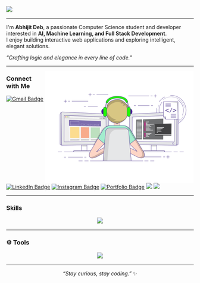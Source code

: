 <!-- Header -->
<img src="https://capsule-render.vercel.app/api?type=waving&color=0:3a8296,100:091519&height=150&text=Hi,%20I'm%20Abhijit%20Deb&fontSize=50&fontColor=61DAFB&fontAlignY=45&animation=twinkling&desc=Software%20Engineer%20|%20Problem%20Solver%20|%20AI%20Enthusiast&descSize=27&descAlignY=85&section=header" />

---

I'm **Abhijit Deb**, a passionate Computer Science student and developer interested in **AI, Machine Learning, and Full Stack Development**.  
I enjoy building interactive web applications and exploring intelligent, elegant solutions.

 *“Crafting logic and elegance in every line of code.”*

---

<img align="right" alt="Coding" width="400" src="https://raw.githubusercontent.com/devSouvik/devSouvik/master/gif3.gif">

###  Connect with Me

[![Gmail Badge](https://img.shields.io/badge/-abhijitdeb063@gmail.com-dc2626?style=flat&logo=gmail&logoColor=white)](mailto:abhijitdeb063@gmail.com)
[![LinkedIn Badge](https://img.shields.io/badge/-Abhijit%20Deb-0077B5?style=flat&logo=linkedin&logoColor=white)](https://www.linkedin.com/in/abhi-deb)
[![Instagram Badge](https://img.shields.io/badge/-_abhi___jit__-E4405F?style=flat&logo=instagram&logoColor=white)](https://www.instagram.com/_abhi___jit__/)
[![Portfolio Badge](https://img.shields.io/badge/-Portfolio-0EA5E9?style=flat&logo=vercel&logoColor=white)](https://abhijitdeb.github.io/)
![](https://komarev.com/ghpvc/?username=Abhijit-cmd&color=0EA5E9&label=Profile%20Views)
[![](https://img.shields.io/github/followers/Abhijit-cmd?label=GitHub%20Followers)](https://github.com/Abhijit-cmd)

---

###  Skills

<p align="center">
  <a href="https://skillicons.dev">
    <img src="https://skillicons.dev/icons?i=python,js,html,css,react,flask,ml" />
  </a>
</p>

---

### ⚙️ Tools

<p align="center">
  <a href="https://skillicons.dev">
    <img src="https://skillicons.dev/icons?i=vscode,git,github,postman,linux" />
  </a>
</p>

---

<p align="center">
  <i>“Stay curious, stay coding.”</i> ✨
</p>
